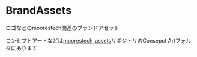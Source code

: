 # BrandAssets
ロゴなどのmoorestech関連のブランドアセット

コンセプトアートなどは[moorestech_assets](https://github.com/moorestech/moorestech_assets/tree/master/Concept%20Art)リポジトリのConsepct Artフォルダにあります
